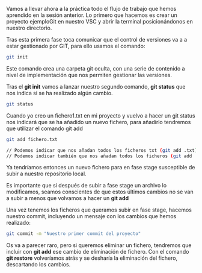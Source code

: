 Vamos a llevar ahora a la práctica todo el flujo de trabajo que hemos aprendido en la sesión anterior. Lo primero que hacemos es crear un proyecto ejemploGit en nuestro VSC y abrir la terminal posicionándonos en nuestro directorio.

Tras esta primera fase toca comunicar que el control de versiones va a a estar gestionado por GIT, para ello usamos el comando:

 

```bash
git init
```

 

Este comando crea una carpeta git oculta, con una serie de contenido a nivel de implementación que nos permiten gestionar las versiones.

Tras el **git init** vamos a lanzar nuestro segundo comando, **git status** que nos indica si se ha realizado algún cambio. 

  

```bash
git status
```

  

Cuando yo creo un fichero1.txt en mi proyecto y vuelvo a hacer un git status nos indicará que se ha añadido un nuevo fichero, para añadirlo tendremos que utilizar el comando git add

  

```bash
git add fichero.txt

// Podemos indicar que nos añadan todos los ficheros txt (git add .txt)
// Podemos indicar también que nos añadan todos los ficheros (git add .)
```

  

Ya tendríamos entonces un nuevo fichero para en fase stage susceptible de subir a nuestro repositorio local. 

Es importante que si después de subir a fase stage un archivo lo modificamos, seamos conscientes de que estos últimos cambios no se van a subir a menos que volvamos a hacer un **git add**

Una vez tenemos los ficheros que queramos subir en fase stage, hacemos nuestro commit, incluyendo un mensaje con los cambios que hemos realizado:

  

```bash
git commit -m "Nuestro primer commit del proyecto"
```

  

Os va a parecer raro, pero si queremos eliminar un fichero, tendremos que incluir con **git add**  ese cambio de eliminación de fichero. Con el comando **git restore** volveríamos atrás y se desharía la eliminación del fichero, descartando los cambios.
